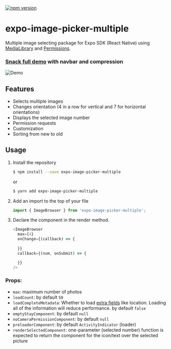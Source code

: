 [![npm version](https://badge.fury.io/js/expo-image-picker-multiple.svg)](https://badge.fury.io/js/expo-image-picker-multiple)

# expo-image-picker-multiple

Multiple image selecting package for Expo SDK (React Native) using [MediaLibrary](https://docs.expo.io/versions/latest/sdk/media-library) and [Permissions](https://docs.expo.io/versions/latest/sdk/permissions).

### [Snack full demo](https://snack.expo.io/@monstrodev/expo-image-picker-multiple-full-example) with navbar and compression
![Demo](https://media.giphy.com/media/LP0lZs1dvVCsTk59Bw/giphy.gif)

## Features
- Selects multiple images
- Changes orientation (4 in a row for vertical and 7 for horizontal orientations)
- Displays the selected image number
- Permission requests
- Customization
- Sorting from new to old

## Usage
1. Install the repository
    ```bash
    $ npm install --save expo-image-picker-multiple
    ```
    or
    ```bash
    $ yarn add expo-image-picker-multiple
    ```
2. Add an import to the top of your file
    ```js
    import { ImageBrowser } from 'expo-image-picker-multiple';
    ```
3. Declare the component in the render method.
    ```js
    <ImageBrowser
      max={4}
      onChange={(callback) => {
        
      }}
      callback={(num, onSubmit) => {

      }}
    />
    ```
### Props:   
- `max`: maximum number of photos
- `loadCount`: by default `50`
- `loadCompleteMetadata`: Whether to load [extra fields](https://docs.expo.io/versions/latest/sdk/media-library/#asset) like location. Loading all of the information will reduce performance. by default `false`
- `emptyStayComponent`: by default `null`
- `noCameraPermissionComponent`: by default `null`
- `preloaderComponent`: by default `ActivityIndicator` (loader)
- `renderSelectedComponent`: one-parameter (selected number) function is expected to return the component for the icon/text over the selected picture